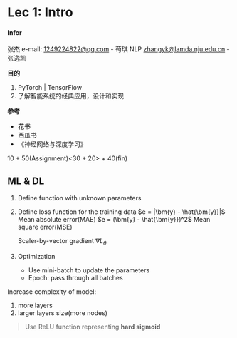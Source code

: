 # Lec 1: Intro

#### Infor

张杰 e-mail: 
1249224822@qq.com - 苟琪 NLP
zhangyk@lamda.nju.edu.cn - 张逸凯

**目的**
1. PyTorch | TensorFlow
2. 了解智能系统的经典应用，设计和实现

**参考**
- 花书
- 西瓜书
- 《神经网络与深度学习》

10 + 50(Assignment)<30 + 20> + 40(fin)

## ML & DL

1. Define function with unknown parameters
2. Define loss function for the training data
    $e = |\bm{y} - \hat{\bm{y}}|$ Mean absolute error(MAE) 
    $e = (\bm{y} - \hat{\bm{y}})^2$ Mean square error(MSE)
    
    Scaler-by-vector gradient $\nabla L_{\theta}$
3. Optimization
    - Use mini-batch to update the parameters
    - Epoch: pass through all batches
    
Increase complexity of model:
1. more layers
2. larger layers size(more nodes)

> Use ReLU function representing **hard sigmoid**